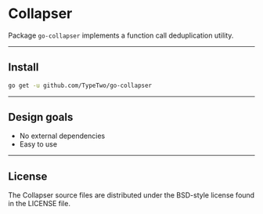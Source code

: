 Collapser
===

Package `go-collapser` implements a function call deduplication utility.

---

## Install

```sh
go get -u github.com/TypeTwo/go-collapser
```

---

## Design goals

- No external dependencies
- Easy to use

---

## License

The Collapser source files are distributed under the BSD-style license found in the LICENSE file.